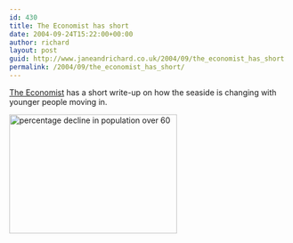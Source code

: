 ```yaml
---
id: 430
title: The Economist has short
date: 2004-09-24T15:22:00+00:00
author: richard
layout: post
guid: http://www.janeandrichard.co.uk/2004/09/the_economist_has_short
permalink: /2004/09/the_economist_has_short/
---
```

[The Economist](http://www.economist.com/printedition/displayStory.cfm?Story_ID=3220408&tranMode=none) has a short write-up on how the seaside is changing with younger people moving in. 

<img src="http://www.janeandrichard.co.uk/blog/img/2004/sands-of-time.png" width="301" height="214" alt="percentage decline in population over 60" />